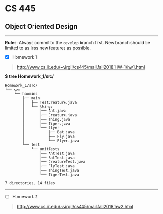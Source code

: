 # CS 445
## Object Oriented Design
---
__Rules__: Always commit to the ```develop``` branch first. New branch should be limited to as less new features as possible.

- [x] Homework 1

> http://www.cs.iit.edu/~virgil/cs445/mail.fall2018/HW-1/hw1.html

__$ tree Homework_1/src/__
```
Homework_1/src/
└── com
    └── haomins
        ├── main
        │   ├── TestCreature.java
        │   └── things
        │       ├── Ant.java
        │       ├── Creature.java
        │       ├── Thing.java
        │       ├── Tiger.java
        │       └── flyer
        │           ├── Bat.java
        │           ├── Fly.java
        │           └── Flyer.java
        └── test
            └── unitTests
                ├── AntTest.java
                ├── BatTest.java
                ├── CreatureTest.java
                ├── FlyTest.java
                ├── ThingTest.java
                └── TigerTest.java

7 directories, 14 files
```
---
- [ ] Homework 2

> http://www.cs.iit.edu/~virgil/cs445/mail.fall2018/hw2.html